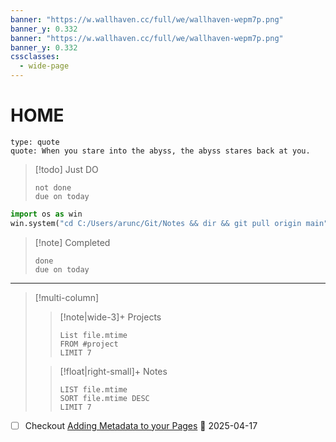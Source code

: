 ```yaml
---
banner: "https://w.wallhaven.cc/full/we/wallhaven-wepm7p.png"
banner_y: 0.332
banner: "https://w.wallhaven.cc/full/we/wallhaven-wepm7p.png"
banner_y: 0.332
cssclasses:
  - wide-page
---
```

# HOME



```widgets
type: quote 
quote: When you stare into the abyss, the abyss stares back at you.
```



>[!todo] Just DO 
>```tasks
>not done
>due on today
>```
```python
import os as win
win.system("cd C:/Users/arunc/Git/Notes && dir && git pull origin main")
```
>[!note] Completed
>```tasks
>done
>due on today
>```

---


> [!multi-column]
>
>> [!note|wide-3]+ Projects
>>```dataview
>>List file.mtime
>>FROM #project 
>>LIMIT 7
>>```
>
>> [!float|right-small]+ Notes
>> ```dataview 
>> LIST file.mtime
>>SORT file.mtime DESC
>>LIMIT 7
>>```



- [ ] Checkout  [Adding Metadata to your Pages](https://blacksmithgu.github.io/obsidian-dataview/annotation/add-metadata/) 📅 2025-04-17

